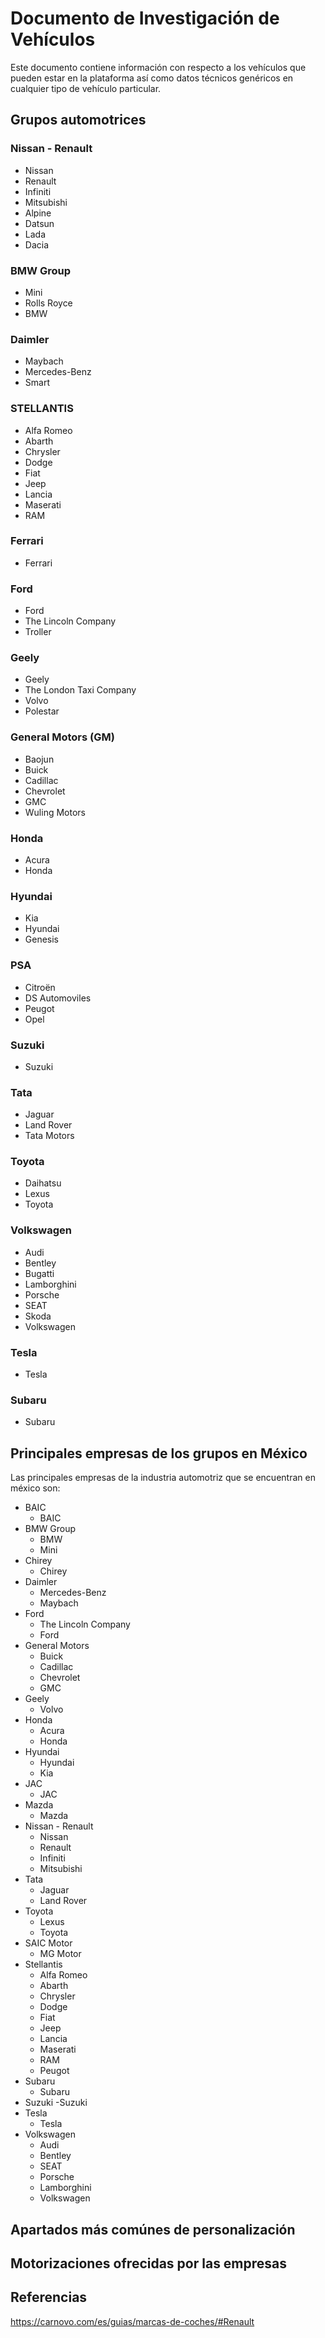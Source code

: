 # Documento de Investigación de Vehículos

Este documento contiene información con respecto a los vehículos que pueden estar en la plataforma así como datos técnicos genéricos en cualquier tipo de vehículo particular.

## Grupos automotrices

### Nissan - Renault

- Nissan
- Renault
- Infiniti
- Mitsubishi
- Alpine
- Datsun
- Lada
- Dacia

### BMW Group

- Mini
- Rolls Royce
- BMW

### Daimler

- Maybach
- Mercedes-Benz
- Smart

### STELLANTIS

- Alfa Romeo
- Abarth
- Chrysler
- Dodge
- Fiat
- Jeep
- Lancia
- Maserati
- RAM

### Ferrari

- Ferrari

### Ford

- Ford
- The Lincoln Company
- Troller

### Geely

- Geely
- The London Taxi Company
- Volvo
- Polestar

### General Motors (GM)

- Baojun
- Buick
- Cadillac
- Chevrolet
- GMC
- Wuling Motors

### Honda

- Acura
- Honda

### Hyundai

- Kia
- Hyundai
- Genesis

### PSA

- Citroën
- DS Automoviles
- Peugot
- Opel

### Suzuki

- Suzuki

### Tata

- Jaguar
- Land Rover
- Tata Motors

### Toyota

- Daihatsu
- Lexus
- Toyota

### Volkswagen

- Audi
- Bentley
- Bugatti
- Lamborghini
- Porsche
- SEAT
- Skoda
- Volkswagen

### Tesla

- Tesla

### Subaru

- Subaru

## Principales empresas de los grupos en México

Las principales empresas de la industria automotriz que se encuentran en méxico son:

- BAIC
    - BAIC
- BMW Group
    - BMW
    - Mini
- Chirey
    - Chirey
- Daimler
    - Mercedes-Benz
    - Maybach
- Ford
    - The Lincoln Company
    - Ford
- General Motors
    - Buick
    - Cadillac
    - Chevrolet
    - GMC
- Geely
    - Volvo
- Honda
    - Acura
    - Honda
- Hyundai
    - Hyundai
    - Kia
- JAC
    - JAC
- Mazda
    - Mazda
- Nissan - Renault
    - Nissan
    - Renault 
    - Infiniti
    - Mitsubishi
- Tata
    - Jaguar
    - Land Rover
- Toyota
    - Lexus
    - Toyota
- SAIC Motor
    - MG Motor
- Stellantis
    - Alfa Romeo
    - Abarth
    - Chrysler
    - Dodge
    - Fiat
    - Jeep
    - Lancia
    - Maserati
    - RAM
    - Peugot
- Subaru
    - Subaru
- Suzuki
    -Suzuki
- Tesla
    - Tesla
- Volkswagen
    - Audi
    - Bentley
    - SEAT
    - Porsche
    - Lamborghini
    - Volkswagen

## Apartados más comúnes de personalización



## Motorizaciones ofrecidas por las empresas



## Referencias

https://carnovo.com/es/guias/marcas-de-coches/#Renault